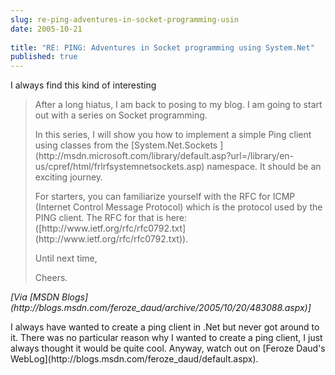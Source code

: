 ```yaml
---
slug: re-ping-adventures-in-socket-programming-usin
date: 2005-10-21
 
title: "RE: PING: Adventures in Socket programming using System.Net"
published: true
---
```

I always find this kind of interesting<blockquote>
<p></p>
<p>After a long hiatus, I am back to posing to my blog. I am going to start out with a series on Socket programming.</p>
<p>In this series, I will show you how to implement a simple Ping client using classes from the [System.Net.Sockets ](http://msdn.microsoft.com/library/default.asp?url=/library/en-us/cpref/html/frlrfsystemnetsockets.asp) namespace. It should be an exciting journey.</p>
<p>For starters, you can familiarize yourself with the RFC for ICMP (Internet Control Message Protocol) which is the protocol used by the PING client. The RFC for that is here: ([http://www.ietf.org/rfc/rfc0792.txt](http://www.ietf.org/rfc/rfc0792.txt)).</p>
<p></p>
<p>Until next time,</p>
<p>Cheers.</p>
</blockquote><i>[Via [MSDN Blogs](http://blogs.msdn.com/feroze_daud/archive/2005/10/20/483088.aspx)]</i><p />I always have wanted to create a ping client in .Net but never got around to it.  There was no particular reason why I wanted to create a ping client, I just always thought it would be quite cool.  Anyway, watch out on [Feroze Daud's WebLog](http://blogs.msdn.com/feroze_daud/default.aspx).<p />

